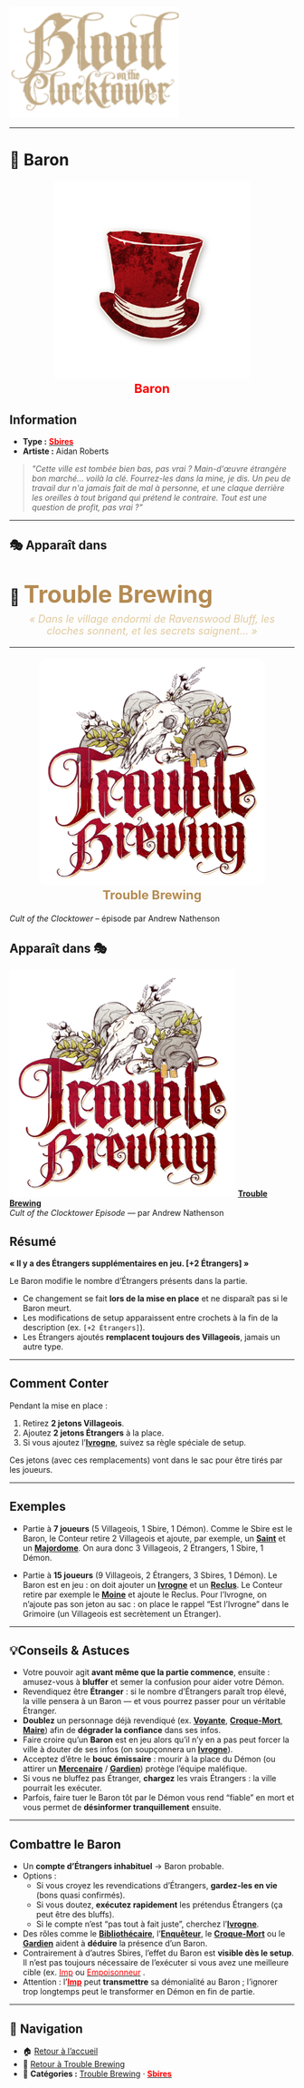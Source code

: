 <p align="left">
  <a href="/botc-fr-bambi/">
    <img src="../images/logo.png" alt="Accueil BotC FR" width="300">
  </a>
</p>

---
# 🎩 Baron

<!-- 🧩 Image centrée cliquable avec nom centré en dessous -->
<div style="text-align:center; margin: 20px 0;">
  <a href="./baron.html" style="text-decoration:none;">
    <img src="../images/Icon_baron.png" alt="Baron" width="350" style="border-radius:8px;">
    <br>
    <span style="color:red; font-weight:bold; font-size:22px;">Baron</span>
  </a>
</div>



## Information
- **Type :** [<span style="color:red">**Sbires**</span>](../sbires.md)   
- **Artiste :** Aidan Roberts  
> *"Cette ville est tombée bien bas, pas vrai ? Main-d'œuvre étrangère bon marché… voilà la clé. Fourrez-les dans la mine, je dis. Un peu de travail dur n'a jamais fait de mal à personne, et une claque derrière les oreilles à tout brigand qui prétend le contraire. Tout est une question de profit, pas vrai ?"*

---


## 🎭 Apparaît dans  

# 🍺 <span style="color:#b58b52; font-weight:bold; font-size:42px;">Trouble Brewing</span>

<p style="text-align:center; color:#e0c99d; font-style:italic; font-size:18px; margin-top:-10px;">
  « Dans le village endormi de Ravenswood Bluff, les cloches sonnent, et les secrets saignent… »
</p>

---

<div style="text-align:center; margin: 20px 0;">
  <a href="../tb.html" style="text-decoration:none;">
    <img src="../images/Logo_trouble_brewing.png" alt= "Trouble Brewing" width="400" style="border-radius:12px;">
    <br>
    <span style="color:#b58b52; font-weight:bold; font-size:22px;">Trouble Brewing</span>
  </a>
</div>



 *Cult of the Clocktower* – épisode par Andrew Nathenson  

## Apparaît dans 🎭
[<img src="../images/Logo_trouble_brewing.png" alt="Trouble Brewing" width="400">](../trouble_brewing.md) [**Trouble Brewing**](../trouble_brewing.md)  
*Cult of the Clocktower Episode* — par Andrew Nathenson  

## Résumé
**« Il y a des Étrangers supplémentaires en jeu. [+2 Étrangers] »**

Le Baron modifie le nombre d’Étrangers présents dans la partie.  

- Ce changement se fait **lors de la mise en place** et ne disparaît pas si le Baron meurt.  
- Les modifications de setup apparaissent entre crochets à la fin de la description (ex. `[+2 Étrangers]`).  
- Les Étrangers ajoutés **remplacent toujours des Villageois**, jamais un autre type.

---

## Comment Conter
Pendant la mise en place :  
1) Retirez **2 jetons Villageois**.  
2) Ajoutez **2 jetons Étrangers** à la place.  
3) Si vous ajoutez l’[**Ivrogne**](../tb_roles/ivrogne.md), suivez sa règle spéciale de setup.  

Ces jetons (avec ces remplacements) vont dans le sac pour être tirés par les joueurs.

---

## Exemples
- Partie à **7 joueurs** (5 Villageois, 1 Sbire, 1 Démon). Comme le Sbire est le Baron, le Conteur retire 2 Villageois et ajoute, par exemple, un [**Saint**](../tb_roles/saint.md) et un [**Majordome**](../tb_roles/majordome.md). On aura donc 3 Villageois, 2 Étrangers, 1 Sbire, 1 Démon.  

- Partie à **15 joueurs** (9 Villageois, 2 Étrangers, 3 Sbires, 1 Démon). Le Baron est en jeu : on doit ajouter un [**Ivrogne**](../tb_roles/ivrogne.md) et un [**Reclus**](../tb_roles/reclus.md). Le Conteur retire par exemple le [**Moine**](../tb_roles/moine.md) et ajoute le Reclus. Pour l’Ivrogne, on n’ajoute pas son jeton au sac : on place le rappel “Est l’Ivrogne” dans le Grimoire (un Villageois est secrètement un Étranger).  

---

## 💡Conseils & Astuces
- Votre pouvoir agit **avant même que la partie commence**, ensuite : amusez-vous à **bluffer** et semer la confusion pour aider votre Démon.  
- Revendiquez être **Étranger** : si le nombre d’Étrangers paraît trop élevé, la ville pensera à un Baron — et vous pourrez passer pour un véritable Étranger.  
- **Doublez** un personnage déjà revendiqué (ex. [**Voyante**](../tb_roles/voyante.md), [**Croque-Mort**](../tb_roles/croquemort.md), [**Maire**](../tb_roles/maire.md)) afin de **dégrader la confiance** dans ses infos.  
- Faire croire qu’un **Baron** est en jeu alors qu’il n’y en a pas peut forcer la ville à douter de ses infos (on soupçonnera un [**Ivrogne**](../tb_roles/ivrogne.md)).  
- Acceptez d’être le **bouc émissaire** : mourir à la place du Démon (ou attirer un [**Mercenaire**](../tb_roles/mercenaire.md) / [**Gardien**](../tb_roles/gardien.md)) protège l’équipe maléfique.  
- Si vous ne bluffez pas Étranger, **chargez** les vrais Étrangers : la ville pourrait les exécuter.  
- Parfois, faire tuer le Baron tôt par le Démon vous rend “fiable” en mort et vous permet de **désinformer tranquillement** ensuite.

---

## Combattre le Baron
- Un **compte d’Étrangers inhabituel** → Baron probable.  
- Options :  
  - Si vous croyez les revendications d’Étrangers, **gardez-les en vie** (bons quasi confirmés).  
  - Si vous doutez, **exécutez rapidement** les prétendus Étrangers (ça peut être des bluffs).  
  - Si le compte n’est “pas tout à fait juste”, cherchez l’[**Ivrogne**](../tb_roles/ivrogne.md).  
- Des rôles comme le [**Bibliothécaire**](../tb_roles/bibliothecaire.md), l’[**Enquêteur**](../tb_roles/enqueteur.md), le [**Croque-Mort**](../tb_roles/croquemort.md) ou le [**Gardien**](../tb_roles/gardien.md) aident à **déduire** la présence d’un Baron.  
- Contrairement à d’autres Sbires, l’effet du Baron est **visible dès le setup**. Il n’est pas toujours nécessaire de l’exécuter si vous avez une meilleure cible (ex. [<span style="color:red">Imp</span>](../tb_roles/imp.md)   ou [<span style="color:red">Empoisonneur</span>](../tb_roles/empoisonneur.md)  .  
- Attention : l’[<span style="color:red">**Imp**</span>](../tb_roles/imp.md)   peut **transmettre** sa démonialité au Baron ; l’ignorer trop longtemps peut le transformer en Démon en fin de partie.

---


## 📂 Navigation
- 🏠 [Retour à l’accueil](/botc-fr-bambi/)  
- 🍺 [Retour à Trouble Brewing](../trouble_brewing.md)  
- 📂 **Catégories :** [Trouble Brewing](../trouble_brewing.md) · [<span style="color:red">**Sbires**</span>](../sbires.md)  
